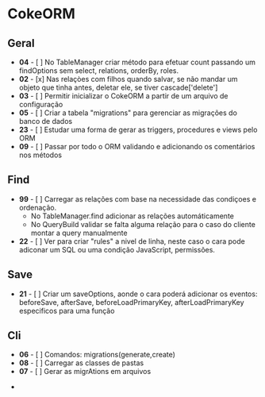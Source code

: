 # CokeORM

## Geral

* **04** - [ ] No TableManager criar método para efetuar count passando um findOptions sem select, relations, orderBy, roles.
* **02** - [x] Nas relaçòes com filhos quando salvar, se não mandar um objeto que tinha antes, deletar ele, se tiver cascade['delete']
* **03** - [ ] Permitir inicializar o CokeORM a partir de um arquivo de configuração
* **05** - [ ] Criar a tabela "migrations" para gerenciar as migrações do banco de dados
* **23** - [ ] Estudar uma forma de gerar as triggers, procedures e views pelo ORM
* **09** - [ ] Passar por todo o ORM validando e adicionando os comentários nos métodos

## Find

* **99** - [ ] Carregar as relações com base na necessidade das condiçoes e ordenação.
   - No TableManager.find adicionar as relações automáticamente
   - No QueryBuild validar se falta alguma relação para o caso do cliente montar a query manualmente 
* **22** - [ ] Ver para criar "rules" a nivel de linha, neste caso o cara pode adiconar um SQL ou uma condição JavaScript, permissões.

## Save

* **21** - [ ] Criar um saveOptions, aonde o cara poderá adicionar os eventos: beforeSave, afterSave, beforeLoadPrimaryKey, afterLoadPrimaryKey especificos para uma função

## Cli

* **06** - [ ] Comandos: migrations(generate,create)
* **08** - [ ] Carregar as classes de pastas
* **07** - [ ] Gerar as migrAtions em arquivos
- 
